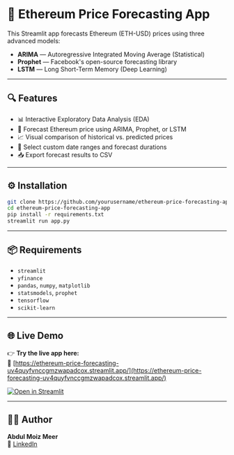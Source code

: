 # 🚀 Ethereum Price Forecasting App

This Streamlit app forecasts Ethereum (ETH-USD) prices using three advanced models:

- **ARIMA** — Autoregressive Integrated Moving Average (Statistical)
- **Prophet** — Facebook's open-source forecasting library
- **LSTM** — Long Short-Term Memory (Deep Learning)

---

## 🔍 Features

- 📊 Interactive Exploratory Data Analysis (EDA)
- 🧠 Forecast Ethereum price using ARIMA, Prophet, or LSTM
- 📈 Visual comparison of historical vs. predicted prices
- 📅 Select custom date ranges and forecast durations
- 📥 Export forecast results to CSV

---

## ⚙️ Installation

```bash
git clone https://github.com/yourusername/ethereum-price-forecasting-app.git
cd ethereum-price-forecasting-app
pip install -r requirements.txt
streamlit run app.py
```

---

## 📦 Requirements

- `streamlit`
- `yfinance`
- `pandas`, `numpy`, `matplotlib`
- `statsmodels`, `prophet`
- `tensorflow`
- `scikit-learn`

---

## 🌐 Live Demo

👉 **Try the live app here:**  
🔗 [https://ethereum-price-forecasting-uv4quyfvnccgmzwapadcox.streamlit.app/](https://ethereum-price-forecasting-uv4quyfvnccgmzwapadcox.streamlit.app/)

[![Open in Streamlit](https://static.streamlit.io/badges/streamlit_badge_black_white.svg)](https://ethereum-price-forecasting-uv4quyfvnccgmzwapadcox.streamlit.app/)

---


## 👨‍💻 Author

**Abdul Moiz Meer**  
🔗 [LinkedIn](https://www.linkedin.com/in/yourprofile)  

